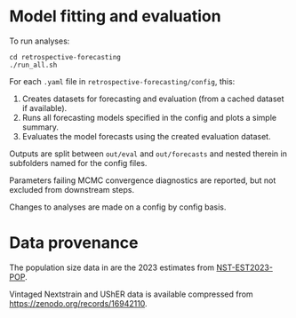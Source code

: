 # Model fitting and evaluation

To run analyses:
```
cd retrospective-forecasting
./run_all.sh
```

For each `.yaml` file in `retrospective-forecasting/config`, this:
1. Creates datasets for forecasting and evaluation (from a cached dataset if available).
2. Runs all forecasting models specified in the config and plots a simple summary.
3. Evaluates the model forecasts using the created evaluation dataset.

Outputs are split between `out/eval` and `out/forecasts` and nested therein in subfolders named for the config files.

Parameters failing MCMC convergence diagnostics are reported, but not excluded from downstream steps.

Changes to analyses are made on a config by config basis.

# Data provenance
The population size data in are the 2023 estimates from [NST-EST2023-POP](https://www2.census.gov/programs-surveys/popest/tables/2020-2023/state/totals/NST-EST2023-POP.xlsx]).

Vintaged Nextstrain and UShER data is available compressed from <https://zenodo.org/records/16942110>.
